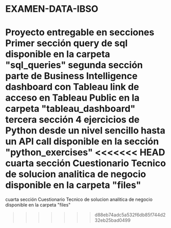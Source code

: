 # EXAMEN-DATA-IBSO
Proyecto entregable en secciones
Primer sección query de sql disponible en la carpeta "sql_queries"
segunda sección parte de Business Intelligence dashboard con Tableau link de acceso en Tableau Public en la carpeta "tableau_dashboard"
tercera sección 4 ejercicios de Python desde un nivel sencillo hasta un API call disponible en la sección "python_exercises"
<<<<<<< HEAD
cuarta sección Cuestionario Tecnico de solucion analitica de negocio disponible en la carpeta "files"
=======
cuarta sección Cuestionario Tecnico de solucion analitica de negocio disponible en la carpeta "files"
>>>>>>> d88eb74adc5a532f6db85f744d232eb25bad0499
